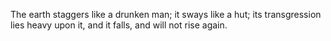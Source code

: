 The earth staggers like a drunken man; it sways like a hut; its transgression lies heavy upon it, and it falls, and will not rise again.
